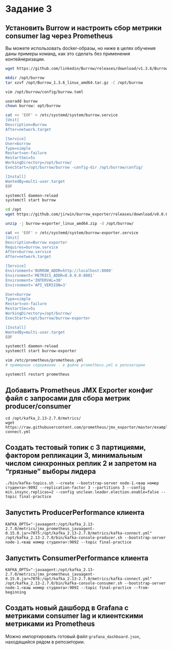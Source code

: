 # Задание 3

## Установить Burrow и настроить сбор метрики consumer lag через Prometheus

Вы можете использовать docker-образы, но ниже в целях обучения даны примеры команд, как это сделать без применения контейнеризации.

```bash
wget https://github.com/linkedin/Burrow/releases/download/v1.3.6/Burrow_1.3.6_linux_amd64.tar.gz

mkdir /opt/burrow
tar xzvf /opt/Burrow_1.3.6_linux_amd64.tar.gz -C /opt/burrow

vim /opt/burrow/config/burrow.toml

useradd burrow
chown burrow: opt/burrow

cat << 'EOF' > /etc/systemd/system/burrow.service
[Unit]
Description=Burrow
After=network.target

[Service]
User=burrow
Type=simple
Restart=on-failure
RestartSec=5s
WorkingDirectory=/opt/burrow/
ExecStart=/opt/burrow/burrow -config-dir /opt/burrow/config/

[Install]
WantedBy=multi-user.target
EOF

systemctl daemon-reload
systemctl start burrow
```

```bash
cd /opt
wget https://github.com/jirwin/burrow_exporter/releases/download/v0.0.6/burrow-exporter_linux_amd64.zip

unzip -j burrow-exporter_linux_amd64.zip -d /opt/burrow/

cat << 'EOF' > /etc/systemd/system/burrow-exporter.service
[Unit]
Description=Burrow exporter
Requires=burrow.service
After=burrow.service
After=network.target

[Service]
Environment='BURROW_ADDR=http://localhost:8000'
Environment='METRICS_ADDR=0.0.0.0:8001'
Environment='INTERVAL=30'
Environment='API_VERSION=3'

User=burrow
Type=simple
Restart=on-failure
RestartSec=5s
WorkingDirectory=/opt/burrow/
ExecStart=/opt/burrow/burrow-exporter

[Install]
WantedBy=multi-user.target
EOF

systemctl daemon-reload
systemctl start burrow-exporter
```

```bash
vim /etc/prometheus/prometheus.yml
# примерное содержание - в файле prometheus.yml в репозитории

systemctl restart prometheus
```

## Добавить Prometheus JMX Exporter конфиг файл с запросами для сбора метрик producer/consumer

```
cd /opt/kafka_2.13-2.7.0/metrics/
wget https://raw.githubusercontent.com/prometheus/jmx_exporter/master/example_configs/kafka-connect.yml
```

## Создать тестовый топик с 3 партициями, фактором репликации 3, минимальным числом синхронных реплик 2 и запретом на “грязные” выборы лидера

```
./bin/kafka-topics.sh --create --bootstrap-server node-1.<ваш номер студента>:9092 --replication-factor 3 --partitions 3 --config min.insync.replicas=2 --config unclean.leader.election.enable=false --topic final-practice
```

## Запустить ProducerPerformance клиента

```
KAFKA_OPTS="-javaagent:/opt/kafka_2.13-2.7.0/metrics/jmx_prometheus_javaagent-0.15.0.jar=7075:/opt/kafka_2.13-2.7.0/metrics/kafka-connect.yml" /opt/kafka_2.13-2.7.0/bin/kafka-console-producer.sh --bootstrap-server node-1.<ваш номер студента>:9092 --topic final-practice
```

## Запустить ConsumerPerformance клиента

```
KAFKA_OPTS="-javaagent:/opt/kafka_2.13-2.7.0/metrics/jmx_prometheus_javaagent-0.15.0.jar=7076:/opt/kafka_2.13-2.7.0/metrics/kafka-connect.yml" /opt/kafka_2.13-2.7.0/bin/kafka-console-consumer.sh --bootstrap-server node-1.<ваш номер студента>:9092 --topic final-practice --from-beginning
```

## Создать новый дашборд в Grafana c метриками consumer lag и клиентскими метриками из Prometheus

Можно импортировать готовый файл `grafana_dashboard.json`, находящийся рядом в репозитории.
